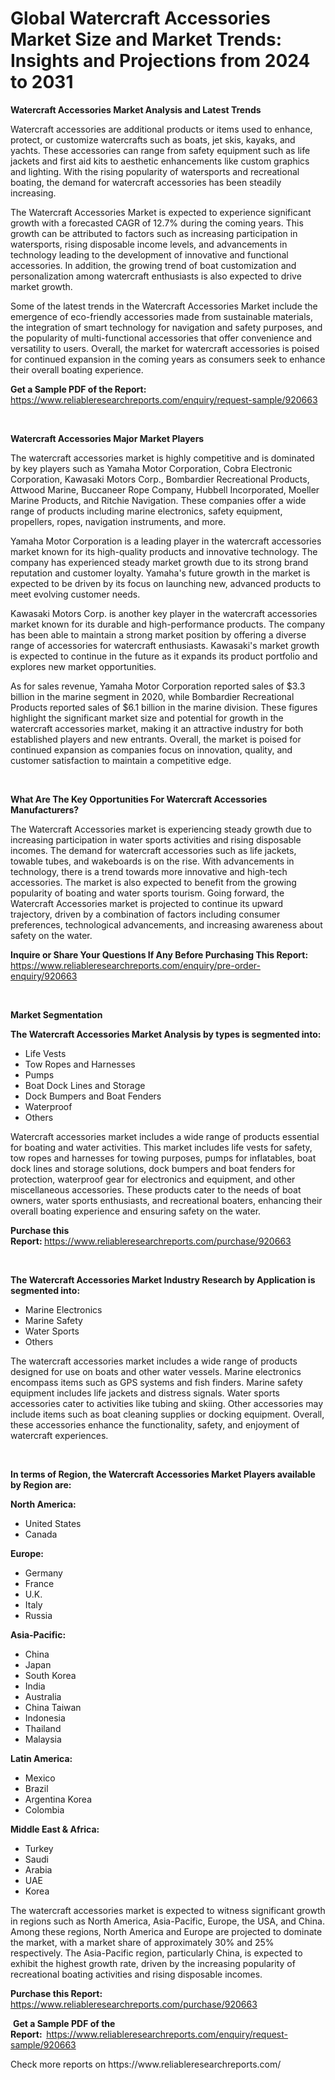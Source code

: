<p><h1>Global Watercraft Accessories Market Size and Market Trends: Insights and Projections from 2024 to 2031</h1></p><p><strong>Watercraft Accessories Market Analysis and Latest Trends</strong></p>
<p><p>Watercraft accessories are additional products or items used to enhance, protect, or customize watercrafts such as boats, jet skis, kayaks, and yachts. These accessories can range from safety equipment such as life jackets and first aid kits to aesthetic enhancements like custom graphics and lighting. With the rising popularity of watersports and recreational boating, the demand for watercraft accessories has been steadily increasing.</p><p>The Watercraft Accessories Market is expected to experience significant growth with a forecasted CAGR of 12.7% during the coming years. This growth can be attributed to factors such as increasing participation in watersports, rising disposable income levels, and advancements in technology leading to the development of innovative and functional accessories. In addition, the growing trend of boat customization and personalization among watercraft enthusiasts is also expected to drive market growth.</p><p>Some of the latest trends in the Watercraft Accessories Market include the emergence of eco-friendly accessories made from sustainable materials, the integration of smart technology for navigation and safety purposes, and the popularity of multi-functional accessories that offer convenience and versatility to users. Overall, the market for watercraft accessories is poised for continued expansion in the coming years as consumers seek to enhance their overall boating experience.</p></p>
<p><strong>Get a Sample PDF of the Report:&nbsp;</strong> <a href="https://www.reliableresearchreports.com/enquiry/request-sample/920663">https://www.reliableresearchreports.com/enquiry/request-sample/920663</a></p>
<p>&nbsp;</p>
<p><strong>Watercraft Accessories Major Market Players</strong></p>
<p><p>The watercraft accessories market is highly competitive and is dominated by key players such as Yamaha Motor Corporation, Cobra Electronic Corporation, Kawasaki Motors Corp., Bombardier Recreational Products, Attwood Marine, Buccaneer Rope Company, Hubbell Incorporated, Moeller Marine Products, and Ritchie Navigation. These companies offer a wide range of products including marine electronics, safety equipment, propellers, ropes, navigation instruments, and more.</p><p>Yamaha Motor Corporation is a leading player in the watercraft accessories market known for its high-quality products and innovative technology. The company has experienced steady market growth due to its strong brand reputation and customer loyalty. Yamaha's future growth in the market is expected to be driven by its focus on launching new, advanced products to meet evolving customer needs.</p><p>Kawasaki Motors Corp. is another key player in the watercraft accessories market known for its durable and high-performance products. The company has been able to maintain a strong market position by offering a diverse range of accessories for watercraft enthusiasts. Kawasaki's market growth is expected to continue in the future as it expands its product portfolio and explores new market opportunities.</p><p>As for sales revenue, Yamaha Motor Corporation reported sales of $3.3 billion in the marine segment in 2020, while Bombardier Recreational Products reported sales of $6.1 billion in the marine division. These figures highlight the significant market size and potential for growth in the watercraft accessories market, making it an attractive industry for both established players and new entrants. Overall, the market is poised for continued expansion as companies focus on innovation, quality, and customer satisfaction to maintain a competitive edge.</p></p>
<p>&nbsp;</p>
<p><strong>What Are The Key Opportunities For Watercraft Accessories Manufacturers?</strong></p>
<p><p>The Watercraft Accessories market is experiencing steady growth due to increasing participation in water sports activities and rising disposable incomes. The demand for watercraft accessories such as life jackets, towable tubes, and wakeboards is on the rise. With advancements in technology, there is a trend towards more innovative and high-tech accessories. The market is also expected to benefit from the growing popularity of boating and water sports tourism. Going forward, the Watercraft Accessories market is projected to continue its upward trajectory, driven by a combination of factors including consumer preferences, technological advancements, and increasing awareness about safety on the water.</p></p>
<p><strong>Inquire or Share Your Questions If Any Before Purchasing This Report:</strong> <a href="https://www.reliableresearchreports.com/enquiry/pre-order-enquiry/920663">https://www.reliableresearchreports.com/enquiry/pre-order-enquiry/920663</a></p>
<p>&nbsp;</p>
<p><strong>Market Segmentation</strong></p>
<p><strong>The Watercraft Accessories Market Analysis by types is segmented into:</strong></p>
<p><ul><li>Life Vests</li><li>Tow Ropes and Harnesses</li><li>Pumps</li><li>Boat Dock Lines and Storage</li><li>Dock Bumpers and Boat Fenders</li><li>Waterproof</li><li>Others</li></ul></p>
<p><p>Watercraft accessories market includes a wide range of products essential for boating and water activities. This market includes life vests for safety, tow ropes and harnesses for towing purposes, pumps for inflatables, boat dock lines and storage solutions, dock bumpers and boat fenders for protection, waterproof gear for electronics and equipment, and other miscellaneous accessories. These products cater to the needs of boat owners, water sports enthusiasts, and recreational boaters, enhancing their overall boating experience and ensuring safety on the water.</p></p>
<p><strong>Purchase this Report:&nbsp;</strong><a href="https://www.reliableresearchreports.com/purchase/920663">https://www.reliableresearchreports.com/purchase/920663</a></p>
<p>&nbsp;</p>
<p><strong>The Watercraft Accessories Market Industry Research by Application is segmented into:</strong></p>
<p><ul><li>Marine Electronics</li><li>Marine Safety</li><li>Water Sports</li><li>Others</li></ul></p>
<p><p>The watercraft accessories market includes a wide range of products designed for use on boats and other water vessels. Marine electronics encompass items such as GPS systems and fish finders. Marine safety equipment includes life jackets and distress signals. Water sports accessories cater to activities like tubing and skiing. Other accessories may include items such as boat cleaning supplies or docking equipment. Overall, these accessories enhance the functionality, safety, and enjoyment of watercraft experiences.</p></p>
<p>&nbsp;</p>
<p><strong>In terms of Region, the Watercraft Accessories Market Players available by Region are:</strong></p>
<p>
    <p> <strong> North America: </strong>
        <ul>
            <li>United States</li>
            <li>Canada</li>
        </ul>
        </p> 
    <p> <strong> Europe: </strong>
        <ul>
            <li>Germany</li>
            <li>France</li>
            <li>U.K.</li>
            <li>Italy</li>
            <li>Russia</li>
        </ul>
        </p> 
    <p> <strong> Asia-Pacific: </strong>
        <ul>
            <li>China</li>
            <li>Japan</li>
            <li>South Korea</li>
            <li>India</li>
            <li>Australia</li>
            <li>China Taiwan</li>
            <li>Indonesia</li>
            <li>Thailand</li>
            <li>Malaysia</li>
        </ul>
        </p> 
    <p> <strong> Latin America: </strong>
        <ul>
            <li>Mexico</li>
            <li>Brazil</li>
            <li>Argentina Korea</li>
            <li>Colombia</li>
        </ul>
        </p> 
    <p> <strong> Middle East & Africa: </strong>
        <ul>
            <li>Turkey</li>
            <li>Saudi</li>
            <li>Arabia</li>
            <li>UAE</li>
            <li>Korea</li>
        </ul>
    </p>
    </p>
<p><p>The watercraft accessories market is expected to witness significant growth in regions such as North America, Asia-Pacific, Europe, the USA, and China. Among these regions, North America and Europe are projected to dominate the market, with a market share of approximately 30% and 25% respectively. The Asia-Pacific region, particularly China, is expected to exhibit the highest growth rate, driven by the increasing popularity of recreational boating activities and rising disposable incomes.</p></p>
<p><strong>Purchase this Report: </strong><a href="https://www.reliableresearchreports.com/purchase/920663">https://www.reliableresearchreports.com/purchase/920663</a></p>
<p>&nbsp;<strong>Get a Sample PDF of the Report:&nbsp;&nbsp;</strong><a href="https://www.reliableresearchreports.com/enquiry/request-sample/920663">https://www.reliableresearchreports.com/enquiry/request-sample/920663</a></p>
<p><strong></strong></p>
<p>Check more reports on https://www.reliableresearchreports.com/</p>